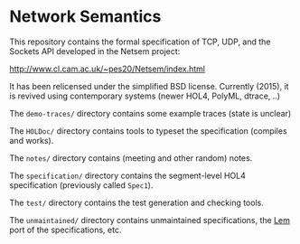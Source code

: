 Network Semantics
======


This repository contains the formal specification of TCP, UDP, and the Sockets API developed in the Netsem project:

http://www.cl.cam.ac.uk/~pes20/Netsem/index.html

It has been relicensed under the simplified BSD license.  Currently (2015), it
is revived using contemporary systems (newer HOL4, PolyML, dtrace, ..)


The `demo-traces/` directory contains some example traces (state is unclear)

The `HOLDoc/` directory contains tools to typeset the specification (compiles and works).

The `notes/` directory contains (meeting and other random) notes.

The `specification/` directory contains the segment-level HOL4 specification (previously called `Spec1`).

The `test/` directory contains the test generation and checking tools.

The `unmaintained/` directory contains unmaintained specifications, the [Lem](https://bitbucket.org/Peter_Sewell/lem/) port of the specifications, etc.
